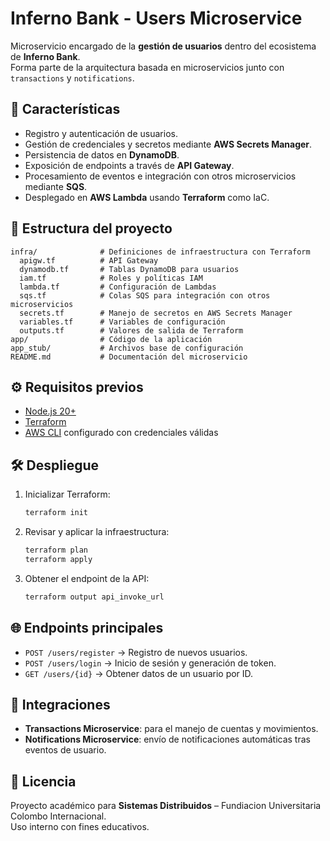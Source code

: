 # Inferno Bank - Users Microservice

Microservicio encargado de la **gestión de usuarios** dentro del ecosistema de **Inferno Bank**.  
Forma parte de la arquitectura basada en microservicios junto con `transactions` y `notifications`.  

## 🚀 Características
- Registro y autenticación de usuarios.  
- Gestión de credenciales y secretos mediante **AWS Secrets Manager**.  
- Persistencia de datos en **DynamoDB**.  
- Exposición de endpoints a través de **API Gateway**.  
- Procesamiento de eventos e integración con otros microservicios mediante **SQS**.  
- Desplegado en **AWS Lambda** usando **Terraform** como IaC.  

## 📂 Estructura del proyecto
```
infra/              # Definiciones de infraestructura con Terraform
  apigw.tf          # API Gateway
  dynamodb.tf       # Tablas DynamoDB para usuarios
  iam.tf            # Roles y políticas IAM
  lambda.tf         # Configuración de Lambdas
  sqs.tf            # Colas SQS para integración con otros microservicios
  secrets.tf        # Manejo de secretos en AWS Secrets Manager
  variables.tf      # Variables de configuración
  outputs.tf        # Valores de salida de Terraform
app/                # Código de la aplicación
app_stub/           # Archivos base de configuración
README.md           # Documentación del microservicio
```

## ⚙️ Requisitos previos
- [Node.js 20+](https://nodejs.org/)  
- [Terraform](https://www.terraform.io/downloads.html)  
- [AWS CLI](https://aws.amazon.com/cli/) configurado con credenciales válidas  

## 🛠️ Despliegue
1. Inicializar Terraform:
   ```bash
   terraform init
   ```
2. Revisar y aplicar la infraestructura:
   ```bash
   terraform plan
   terraform apply
   ```
3. Obtener el endpoint de la API:
   ```bash
   terraform output api_invoke_url
   ```

## 🌐 Endpoints principales
- `POST /users/register` → Registro de nuevos usuarios.  
- `POST /users/login` → Inicio de sesión y generación de token.  
- `GET /users/{id}` → Obtener datos de un usuario por ID.  

## 🔗 Integraciones
- **Transactions Microservice**: para el manejo de cuentas y movimientos.  
- **Notifications Microservice**: envío de notificaciones automáticas tras eventos de usuario.  

## 📜 Licencia
Proyecto académico para **Sistemas Distribuidos** – Fundiacion Universitaria Colombo Internacional.  
Uso interno con fines educativos.  
